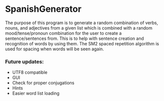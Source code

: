 # SpanishGenerator

The purpose of this program is to generate a random combination of verbs, nouns, and adjectives from a given list which is combined with a random mood/tense/pronoun combination for the user to create a sentence/sentences from.
This is to help with sentence creation and recognition of words by using them.
The SM2 spaced repetition algorithm is used for spacing when words will be seen again.

### Future updates:
- UTF8 compatible
- GUI
- Check for proper conjugations
- Hints
- Easier word list loading
